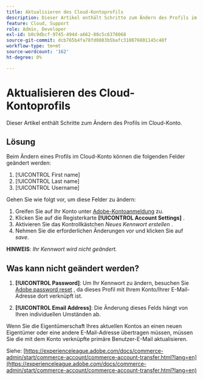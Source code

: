 ```yaml
---
title: Aktualisieren des Cloud-Kontoprofils
description: Dieser Artikel enthält Schritte zum Ändern des Profils im Cloud-Konto.
feature: Cloud, Support
role: Admin, Developer
exl-id: b0c9dbcf-9745-494d-a662-80c5c6378068
source-git-commit: dcb765b4fa78fd0883b5bafc310876801145c48f
workflow-type: tm+mt
source-wordcount: '162'
ht-degree: 0%

---
```


# Aktualisieren des Cloud-Kontoprofils

Dieser Artikel enthält Schritte zum Ändern des Profils im Cloud-Konto.

## Lösung

Beim Ändern eines Profils im Cloud-Konto können die folgenden Felder geändert werden:

1. [!UICONTROL First name]
1. [!UICONTROL Last name]
1. [!UICONTROL Username]

Gehen Sie wie folgt vor, um diese Felder zu ändern:

1. Greifen Sie auf Ihr Konto unter [Adobe-Kontoanmeldung](https://accounts.magento.cloud) zu.
1. Klicken Sie auf die Registerkarte **[!UICONTROL Account Settings]** .
1. Aktivieren Sie das Kontrollkästchen *Neues Kennwort erstellen* .
1. Nehmen Sie die erforderlichen Änderungen vor und klicken Sie auf *save*.

**HINWEIS**: *Ihr Kennwort wird nicht geändert.*

## Was kann nicht geändert werden?

1. **[!UICONTROL Password]**:
Um Ihr Kennwort zu ändern, besuchen Sie [Adobe password reset](https://account.adobe.com/) , da dieses Profil mit Ihrem Konto/Ihrer E-Mail-Adresse dort verknüpft ist.

1. **[!UICONTROL Email Address]**:
Die Änderung dieses Felds hängt von Ihren individuellen Umständen ab.

Wenn Sie die Eigentümerschaft Ihres aktuellen Kontos an einen neuen Eigentümer oder eine andere E-Mail-Adresse übertragen müssen, müssen Sie die mit dem Konto verknüpfte primäre Benutzer-E-Mail aktualisieren.

Siehe: [https://experienceleague.adobe.com/docs/commerce-admin/start/commerce-account/commerce-account-transfer.html?lang=en](https://experienceleague.adobe.com/docs/commerce-admin/start/commerce-account/commerce-account-transfer.html?lang=en)
